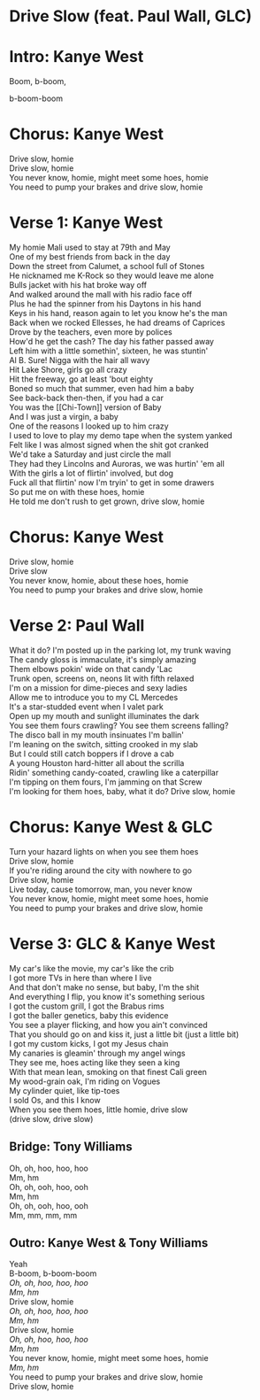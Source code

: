 # Drive Slow (feat. Paul Wall, GLC)

# Intro: Kanye West

Boom, b-boom,

b-boom-boom

# Chorus: Kanye West

Drive slow, homie  
Drive slow, homie  
You never know, homie, might meet some hoes, homie  
You need to pump your brakes and drive slow, homie  

# Verse 1: Kanye West

My homie Mali used to stay at 79th and May  
One of my best friends from back in the day  
Down the street from Calumet, a school full of Stones  
He nicknamed me K-Rock so they would leave me alone  
Bulls jacket with his hat broke way off  
And walked around the mall with his radio face off  
Plus he had the spinner from his Daytons in his hand  
Keys in his hand, reason again to let you know he's the man  
Back when we rocked Ellesses, he had dreams of Caprices  
Drove by the teachers, even more by polices  
How'd he get the cash? The day his father passed away  
Left him with a little somethin', sixteen, he was stuntin'  
Al B. Sure! Nigga with the hair all wavy  
Hit Lake Shore, girls go all crazy  
Hit the freeway, go at least 'bout eighty  
Boned so much that summer, even had him a baby  
See back-back then-then, if you had a car  
You was the [[Chi-Town]] version of Baby  
And I was just a virgin, a baby  
One of the reasons I looked up to him crazy  
I used to love to play my demo tape when the system yanked  
Felt like I was almost signed when the shit got cranked  
We'd take a Saturday and just circle the mall  
They had they Lincolns and Auroras, we was hurtin' 'em all  
With the girls a lot of flirtin' involved, but dog  
Fuck all that flirtin' now I'm tryin' to get in some drawers  
So put me on with these hoes, homie  
He told me don't rush to get grown, drive slow, homie  

# Chorus: Kanye West

Drive slow, homie  
Drive slow  
You never know, homie, about these hoes, homie  
You need to pump your brakes and drive slow, homie  

# Verse 2: Paul Wall

What it do? I'm posted up in the parking lot, my trunk waving  
The candy gloss is immaculate, it's simply amazing  
Them elbows pokin' wide on that candy 'Lac  
Trunk open, screens on, neons lit with fifth relaxed  
I'm on a mission for dime-pieces and sexy ladies  
Allow me to introduce you to my CL Mercedes  
It's a star-studded event when I valet park  
Open up my mouth and sunlight illuminates the dark  
You see them fours crawling? You see them screens falling?  
The disco ball in my mouth insinuates I'm ballin'  
I'm leaning on the switch, sitting crooked in my slab  
But I could still catch boppers if I drove a cab  
A young Houston hard-hitter all about the scrilla  
Ridin' something candy-coated, crawling like a caterpillar  
I'm tipping on them fours, I'm jamming on that Screw  
I'm looking for them hoes, baby, what it do? Drive slow, homie  

# Chorus: Kanye West & GLC

Turn your hazard lights on when you see them hoes  
Drive slow, homie  
If you're riding around the city with nowhere to go  
Drive slow, homie  
Live today, cause tomorrow, man, you never know  
You never know, homie, might meet some hoes, homie  
You need to pump your brakes and drive slow, homie  

# Verse 3: GLC & Kanye West

My car's like the movie, my car's like the crib  
I got more TVs in here than where I live  
And that don't make no sense, but baby, I'm the shit  
And everything I flip, you know it's something serious  
I got the custom grill, I got the Brabus rims  
I got the baller genetics, baby this evidence  
You see a player flicking, and how you ain't convinced  
That you should go on and kiss it, just a little bit (just a little bit)  
I got my custom kicks, I got my Jesus chain  
My canaries is gleamin' through my angel wings  
They see me, hoes acting like they seen a king  
With that mean lean, smoking on that finest Cali green  
My wood-grain oak, I'm riding on Vogues  
My cylinder quiet, like tip-toes  
I sold Os, and this I know  
When you see them hoes, little homie, drive slow  
(drive slow, drive slow)  

## Bridge: Tony Williams

Oh, oh, hoo, hoo, hoo  
Mm, hm  
Oh, oh, ooh, hoo, ooh  
Mm, hm  
Oh, oh, ooh, hoo, ooh  
Mm, mm, mm, mm

## Outro: Kanye West & Tony Williams

Yeah  
B-boom, b-boom-boom  
_Oh, oh, hoo, hoo, hoo  
Mm, hm_  
Drive slow, homie  
_Oh, oh, hoo, hoo, hoo  
Mm, hm_  
Drive slow, homie  
_Oh, oh, hoo, hoo, hoo  
Mm, hm_  
You never know, homie, might meet some hoes, homie  
_Mm, hm_  
You need to pump your brakes and drive slow, homie  
Drive slow, homie
